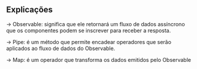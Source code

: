 ## Explicações
-> Observable<any>: significa que ele retornará um fluxo de dados assíncrono que os componentes podem se inscrever para receber a resposta.

-> Pipe: é um método que permite encadear operadores que serão aplicados ao fluxo de dados do Observable.

-> Map: é um operador que transforma os dados emitidos pelo Observable